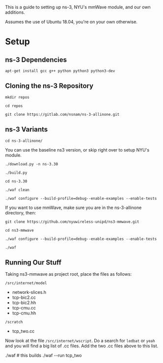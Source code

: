 This is a guide to setting up ns-3, NYU's mmWave module, and our own additions.

Assumes the use of Ubuntu 18.04, you're on your own otherwise.

# Setup

## ns-3 Dependencies

`apt-get install gcc g++ python python3 python3-dev`

## Cloning the ns-3 Repository

`mkdir repos`

`cd repos`

`git clone https://gitlab.com/nsnam/ns-3-allinone.git`

## ns-3 Variants

`cd ns-3-allinone/`

You can use the baseline ns3 version, or skip right over to setup NYU's module.

`./download.py -n ns-3.30`

`./build.py`

`cd ns-3.30`

`./waf clean`

`./waf configure --build-profile=debug--enable-examples --enable-tests`

If you want to use mmWave, make sure you are in the ns-3-allinone directory, then:

`git clone https://github.com/nyuwireless-unipd/ns3-mmwave.git`

`cd ns3-mmwave`

`./waf configure --build-profile=debug--enable-examples --enable-tests`

`./waf`

## Running Our Stuff

Taking ns3-mmwave as project root, place the files as follows:

`/src/internet/model`

* network-slices.h
* tcp-bic2.cc
* tcp-bic2.hh
* tcp-cmu.cc
* tcp-cmu.hh

`/scratch`

* tcp_two.cc

Now look at the file `/src/internet/wscript`. Do a search for `ledbat` or `yeah` and you will find a big list of .cc files. Add the two .cc files above to this list.

./waf   # this builds 
./waf --run tcp_two

